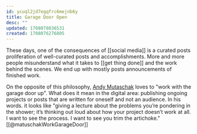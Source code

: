 ```yaml
---
id: ycuql2jd7egqfrc6mejnb6y
title: Garage Door Open
desc: ""
updated: 1708078036531
created: 1708076276805
---
```


These days, one of the consequences of [[social media]] is a curated posts proliferation of well-curated posts and accomplishments. More and more people misunderstand what it takes to [[get thing done]] and the work behind the scenes. We end up with mostly posts announcements of finished work.

On the opposite of this philosophy, [Andy Mutaschak](https://andymatuschak.org/) loves to "work with the garage door up". What does it mean in the digital area: publishing ongoing projects or posts that are written for oneself and not an audience. In his words. it looks like "giving a lecture about the problems you’re pondering in the shower; it’s thinking out loud about how your project doesn’t work at all. I want to see the process. I want to see you trim the artichoke." [[@matuschakWorkGarageDoor]]
